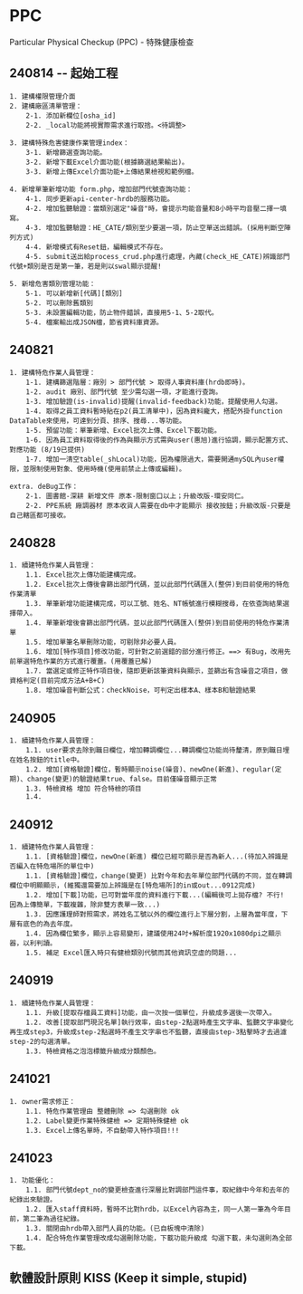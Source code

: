 # PPC
Particular Physical Checkup (PPC) - 特殊健康檢查

## 240814 -- 起始工程
    1. 建構權限管理介面
    2. 建構廠區清單管理：
        2-1. 添加新欄位[osha_id]
        2-2. _local功能將視實際需求進行取捨。<待調整>

    3. 建構特殊危害健康作業管理index：
        3-1. 新增篩選查詢功能。
        3-2. 新增下載Excel介面功能(根據篩選結果輸出)。
        3-3. 新增上傳Excel介面功能+上傳結果檢視和範例檔。

    4. 新增單筆新增功能 form.php，增加部門代號查詢功能：
        4-1. 同步更新api-center-hrdb的服務功能。
        4-2. 增加監聽驗證：當類別選定"噪音"時，會提示均能音量和8小時平均音壓二擇一填寫。
        4-3. 增加監聽驗證：HE_CATE/類別至少要選一項，防止空單送出錯誤。(採用判斷空陣列方式)
        4-4. 新增模式有Reset鈕，編輯模式不存在。
        4-5. submit送出給process_crud.php進行處理，內藏(check_HE_CATE)辨識部門代號+類別是否是第一筆，若是則以swal顯示提醒!

    5. 新增危害類別管理功能：
        5-1. 可以新增新[代碼][類別]
        5-2. 可以刪除舊類別
        5-3. 未設置編輯功能，防止物件錯誤，直接用5-1、5-2取代。
        5-4. 檔案輸出成JSON檔，節省資料庫資源。

## 240821
    1. 建構特危作業人員管理：
        1-1. 建構篩選階層：廠別 > 部門代號 > 取得人事資料庫(hrdb即時)。
        1-2. audit 廠別、部門代號 至少需勾選一項，才能進行查詢。
        1-3. 增加驗證(is-invalid)提醒(invalid-feedback)功能，提醒使用人勾選。
        1-4. 取得之員工資料暫時貼在p2(員工清單中)，因為資料龐大，搭配外掛function DataTable來使用，可達到分頁、排序、搜尋...等功能。
        1-5. 預留功能：單筆新增、Excel批次上傳、Excel下載功能。
        1-6. 因為員工資料取得後的作為與顯示方式需與user(惠旭)進行協調，顯示配置方式、對應功能 (8/19已提供)
        1-7. 增加一清空table(_shLocal)功能，因為權限過大，需要開通mySQL內user權限，並限制使用對象、使用時機(使用前禁止上傳或編輯)。

    extra. deBug工作：
        2-1. 圖書館-深耕 新增文件 原本-限制窗口以上；升級改版-環安同仁。
        2-2. PPE系統 廠調器材 原本收貨人需要在db中才能顯示 接收按鈕；升級改版-只要是自己轄區都可接收。

## 240828
    1. 續建特危作業人員管理：
        1.1. Excel批次上傳功能建構完成。
        1.2. Excel批次上傳後會篩出部門代碼，並以此部門代碼匯入(整併)到目前使用的特危作業清單 
        1.3. 單筆新增功能建構完成，可以工號、姓名、NT帳號進行模糊搜尋，在依查詢結果選擇帶入。
        1.4. 單筆新增後會篩出部門代碼，並以此部門代碼匯入(整併)到目前使用的特危作業清單 
        1.5. 增加單筆名單刪除功能，可剔除非必要人員。
        1.6. 增加[特作項目]修改功能，可針對之前選錯的部分進行修正。==> 有Bug，改用先前單選特危作業的方式進行覆蓋。(用覆蓋已解)
        1.7. 當選定或修正特作項目後，隨即更新該筆資料與顯示，並篩出有含噪音之項目，做資格判定(目前完成方法A+B+C)
        1.8. 增加噪音判斷公式：checkNoise，可判定出樣本A、樣本B和驗證結果

## 240905
    1. 續建特危作業人員管理：
        1.1. user要求去除到職日欄位，增加轉調欄位...轉調欄位功能尚待釐清，原到職日埋在姓名按鈕的title中。
        1.2. 增加[資格驗證]欄位，暫時顯示noise(噪音)、newOne(新進)、regular(定期)、change(變更)的驗證結果true、false。目前僅噪音顯示正常
        1.3. 特檢資格 增加 符合特檢的項目
        1.4.

## 240912
    1. 續建特危作業人員管理：
        1.1. [資格驗證]欄位，newOne(新進) 欄位已經可顯示是否為新人...(待加入辨識是否編入在特危場所的單位中)
        1.1. [資格驗證]欄位，change(變更) 比對今年和去年單位部門代碼的不同，並在轉調欄位中明顯顯示，(維獨還需要加上辨識是在[特危場所]的in或out...0912完成)
        1.2. 增加[下載]功能，已可對當年度的資料進行下載...(編輯後可上拋存檔? 不行! 因為上傳簡單，下載複雜，除非雙方表單一致...)
        1.3. 因應護理師對照需求，將姓名工號以外的欄位進行上下層分割，上層為當年度，下層有底色的為去年度。
        1.4. 因為欄位繁多，顯示上容易變形，建議使用24吋+解析度1920x1080dpi之顯示器，以利判讀。
        1.5. 補足 Excel匯入時只有健檢類別代號而其他資訊空虛的問題...

## 240919
    1. 續建特危作業人員管理：
        1.1. 升級[提取存檔員工資料]功能，由一次按一個單位，升級成多選後一次帶入。
        1.2. 改善[提取部門現況名單]執行效率，由step-2點選時產生文字串、監聽文字串變化再生成step3，升級成step-2點選時不產生文字串也不監聽，直接由step-3點擊時才去過濾step-2的勾選清單。
        1.3. 特檢資格之泡泡標籤升級成分類顏色。

## 241021
    1. owner需求修正：
        1.1. 特危作業管理由 整體刪除 => 勾選刪除 ok
        1.2. Label變更作業特殊健檢 => 定期特殊健檢 ok
        1.3. Excel上傳名單時，不自動帶入特作項目!!!
## 241023
    1. 功能優化：
        1.1. 部門代號dept_no的變更檢查進行深層比對調部門這件事，取紀錄中今年和去年的紀錄出來驗證。
        1.2. 匯入staff資料時，暫時不比對hrdb，以Excel內容為主，同一人第一筆為今年目前，第二筆為過往紀錄。
        1.3. 關閉由hrdb帶入部門人員的功能。(已自板塊中清除)
        1.4. 配合特危作業管理改成勾選刪除功能，下載功能升級成 勾選下載，未勾選則為全部下載。

## 軟體設計原則 KISS (Keep it simple, stupid)
